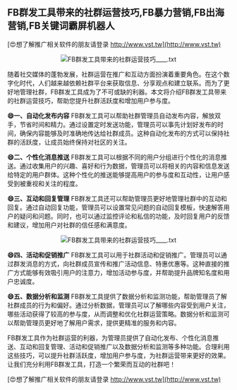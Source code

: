 ## **FB群发工具带来的社群运营技巧,FB暴力营销,FB出海营销,FB关键词霸屏机器人**

[😍想了解推广相关软件的朋友请登录 http://www.vst.tw](http://www.vst.tw)

 <center><img src="https://vst.tw/MP4/tuiguang/png/7.png" alt="FB群发工具带来的社群运营技巧____.txt"></center>

随着社交媒体的蓬勃发展，社群运营在推广和互动方面扮演着重要角色。在这个数字化时代，人们越来越依赖社群平台来获取信息、分享观点和建立联系。而为了更好地管理社群，FB群发工具成为了不可或缺的利器。本文将介绍FB群发工具带来的社群运营技巧，帮助您提升社群活跃度和增加用户参与度。

**😄一、自动化发布内容**
FB群发工具可以帮助社群管理员自动发布内容，解放双手，节省时间和精力。通过设置定时发送功能，管理员可以事先计划好发布的时间，确保内容能够及时准确地传达给社群成员。这种自动化发布的方式可以保持社群的活跃度，让成员始终保持对社区的关注。

**😄二、个性化消息推送**
FB群发工具可以根据不同的用户分组进行个性化的消息推送。通过收集用户的兴趣、喜好和行为数据，管理员可以将相关的内容和信息发送给特定的用户群体。这种个性化的推送能够提高用户的参与度和互动性，让用户感受到被重视和关注的程度。

**😄三、互动和回复管理**
FB群发工具还可以帮助管理员更好地管理社群中的互动和回复。通过自动回复功能，管理员可以设置常见问题的自动回复模板，快速解答用户的疑问和问题。同时，也可以通过监控评论和私信的功能，及时回复用户的反馈和建议，增加用户对社群的信任感和满意度。

 <center><img src="https://vst.tw/MP4/tuiguang/png/0.png" alt="FB群发工具带来的社群运营技巧____.txt"></center>

**😄四、活动和促销推广**
FB群发工具可以用于社群活动和促销推广。管理员可以通过群发消息的方式，向社群成员宣传和推广活动信息、特惠优惠等。这种直接的推广方式能够有效吸引用户的注意力，增加活动参与度，并帮助提升品牌知名度和用户忠诚度。

**😄五、数据分析和监测**
FB群发工具提供了数据分析和监测功能，帮助管理员了解社群成员的行为和偏好。通过分析数据，管理员可以了解哪些内容受到用户关注，哪些活动获得了较高的参与度，从而调整和优化社群运营策略。数据分析和监测可以帮助管理员更好地了解用户需求，提供更精准的服务和内容。

FB群发工具作为社群运营的利器，为管理员提供了自动化发布、个性化消息推送、互动和回复管理、活动和促销推广以及数据分析和监测等多种功能。合理利用这些技巧，可以提升社群活跃度，增加用户参与度，为社群运营带来更好的效果。让我们充分利用FB群发工具，打造一个繁荣而互动的社群吧！

[😍想了解推广相关软件的朋友请登录 http://www.vst.tw](http://www.vst.tw)



